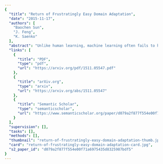 ```yaml
---
{
  "title": "Return of Frustratingly Easy Domain Adaptation",
  "date": "2015-11-17",
  "authors": [
    "Baochen Sun",
    "J. Feng",
    "K. Saenko"
  ],
  "abstract": "Unlike human learning, machine learning often fails to handle changes between training (source) and test (target) input distributions. Such domain shifts, common in practical scenarios, severely damage the performance of conventional machine learning methods. Supervised domain adaptation methods have been proposed for the case when the target data have labels, including some that perform very well despite being \"frustratingly easy\" to implement. However, in practice, the target domain is often unlabeled, requiring unsupervised adaptation. We propose a simple, effective, and efficient method for unsupervised domain adaptation called CORrelation ALignment (CORAL). CORAL minimizes domain shift by aligning the second-order statistics of source and target distributions, without requiring any target labels. Even though it is extraordinarily simple--it can be implemented in four lines of Matlab code--CORAL performs remarkably well in extensive evaluations on standard benchmark datasets.",
  "links": [
    {
      "title": "PDF",
      "type": "pdf",
      "url": "https://arxiv.org/pdf/1511.05547.pdf"
    },
    {
      "title": "arXiv.org",
      "type": "arxiv",
      "url": "https://arxiv.org/abs/1511.05547"
    },
    {
      "title": "Semantic Scholar",
      "type": "semanticscholar",
      "url": "https://www.semanticscholar.org/paper/d079a2f877f554e00f71a6975435d8325987bdf5"
    }
  ],
  "supervision": [],
  "tasks": [],
  "methods": [],
  "thumbnail": "return-of-frustratingly-easy-domain-adaptation-thumb.jpg",
  "card": "return-of-frustratingly-easy-domain-adaptation-card.jpg",
  "s2_paper_id": "d079a2f877f554e00f71a6975435d8325987bdf5"
}
---
```


